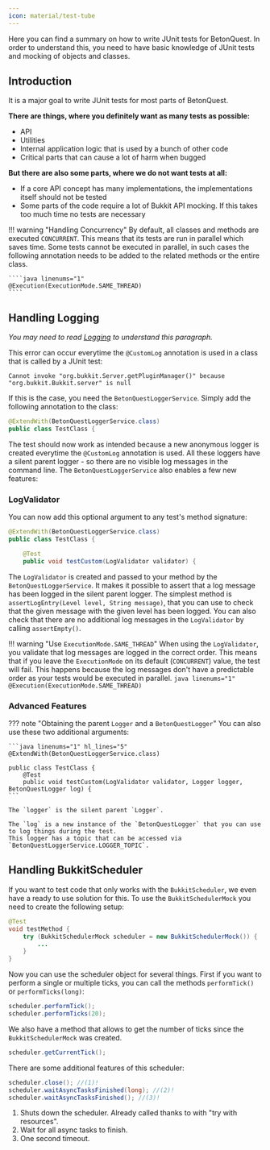 ```yaml
---
icon: material/test-tube
---
```

Here you can find a summary on how to write JUnit tests for BetonQuest. In order to understand this, you need to have
basic knowledge of JUnit tests and mocking of objects and classes.

## Introduction

It is a major goal to write JUnit tests for most parts of BetonQuest.

**There are things, where you definitely want as many tests as possible:**

- API
- Utilities
- Internal application logic that is used by a bunch of other code
- Critical parts that can cause a lot of harm when bugged

**But there are also some parts, where we do not want tests at all:**

- If a core API concept has many implementations, the implementations itself should not be tested
- Some parts of the code require a lot of Bukkit API mocking. If this takes too much time no tests are
  necessary

!!! warning "Handling Concurrency"
    By default, all classes and methods are executed `CONCURRENT`. This means that its tests are run in parallel which saves
    time. Some tests cannot be executed in parallel, in such cases the following annotation needs to be 
    added to the related methods or the entire class.
    
    ````java linenums="1"
    @Execution(ExecutionMode.SAME_THREAD)
    ````

## Handling Logging

_You may need to read [Logging](../../../API/Logging.md) to understand this paragraph._

This error can occur everytime the `@CustomLog` annotation is used in a class that is called by a JUnit test:

```
Cannot invoke "org.bukkit.Server.getPluginManager()" because "org.bukkit.Bukkit.server" is null
```

If this is the case, you need the `BetonQuestLoggerService`. Simply add the following annotation to the
class:

````java linenums="1" hl_lines="1"
@ExtendWith(BetonQuestLoggerService.class)
public class TestClass {
````

The test should now work as intended because a new anonymous logger is created everytime the `@CustomLog` annotation
is used. All these loggers have a silent parent logger - so there are no visible log messages in the command line. The 
`BetonQuestLoggerService` also enables a few new features:

### LogValidator

You can now add this optional argument to any test's method signature:

```java linenums="1" hl_lines="5"
@ExtendWith(BetonQuestLoggerService.class)
public class TestClass {

    @Test
    public void testCustom(LogValidator validator) {
```

The `LogValidator` is created and passed to your method by the `BetonQuestLoggerService`.
It makes it possible to assert that a log message has been logged in the silent parent logger.
The simplest method is `assertLogEntry(Level level, String message)`, that you can use to check
that the given message with the given level has been logged. You can also check that there are no additional log 
messages in the `LogValidator` by calling `assertEmpty()`.

!!! warning "Use `ExecutionMode.SAME_THREAD`"
    When using the `LogValidator`, you validate that log messages are logged in the correct order. This means that
    if you leave the `ExecutionMode` on its default (`CONCURRENT`) value, the test will fail. This happens because the
    log messages don't have a predictable order as your tests would be executed in parallel.
    ````java linenums="1"
    @Execution(ExecutionMode.SAME_THREAD)
    ````

### Advanced Features

??? note "Obtaining the parent `Logger` and a `BetonQuestLogger`"
    You can also use these two additional arguments:
    
    ```java linenums="1" hl_lines="5"
    @ExtendWith(BetonQuestLoggerService.class)

    public class TestClass {
        @Test
        public void testCustom(LogValidator validator, Logger logger, BetonQuestLogger log) {
    ```
    
    The `logger` is the silent parent `Logger`.

    The `log` is a new instance of the `BetonQuestLogger` that you can use to log things during the test.
    This logger has a topic that can be accessed via `BetonQuestLoggerService.LOGGER_TOPIC`.

## Handling BukkitScheduler

If you want to test code that only works with the `BukkitScheduler`, we even have a ready to use solution for this.
To use the `BukkitSchedulerMock` you need to create the following setup:

````java linenums="1" hl_lines="3-5"
@Test
void testMethod {
    try (BukkitSchedulerMock scheduler = new BukkitSchedulerMock()) {
        ...
    }
}
````

Now you can use the scheduler object for several things. First if you want to perform a single or multiple ticks,
you can call the methods `performTick()` or `performTicks(long)`:

````java linenums="1"
scheduler.performTick();
scheduler.performTicks(20);
````

We also have a method that allows to get the number of ticks since the `BukkitSchedulerMock` was created.

````java linenums="1"
scheduler.getCurrentTick();
````

There are some additional features of this scheduler:

````java linenums="1"
scheduler.close(); //(1)!
scheduler.waitAsyncTasksFinished(long); //(2)!
scheduler.waitAsyncTasksFinished(); //(3)!
````

1. Shuts down the scheduler. Already called thanks to with "try with resources".
2. Wait for all async tasks to finish.
3. One second timeout.
